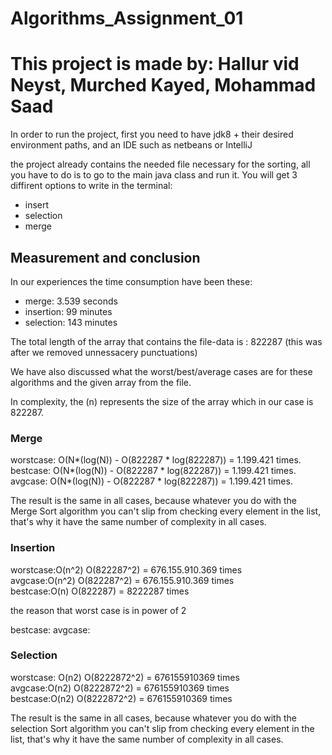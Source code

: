 # Algorithms_Assignment_01

<h1>This project is made by: Hallur vid Neyst, Murched Kayed, Mohammad Saad</h1>

<p>In order to run the project, first you need to have jdk8 + their desired environment paths,
	and an IDE such as netbeans or IntelliJ</p>
	
<p>the project already contains the needed file necessary for the sorting, all you have to do is
to go to the main java class and run it. You will get 3 diffirent options to write in the terminal: </p>
	<ul>
		<li>
		insert
		</li>
		<li>
		selection
		</li>
		<li>
		merge
		</li>
</ul>

<h2>Measurement and conclusion</h2>

<p>In our experiences the time consumption have been these:</p>
<ul>
	<li>merge: 3.539 seconds</li>
	<li>insertion: 99 minutes</li>
	<li>selection: 143 minutes</li>
</ul>

<p>The total length of the array that contains the file-data is : 822287 (this was after we removed unnessacery punctuations)</p>
<p> We have also discussed what the worst/best/average cases are for these algorithms and the given array from the file.</p>
<p>In complexity, the (n) represents the size of the array which in our case is 822287.</p>

<h3>Merge</h3>
worstcase: O(N*(log(N)) - O(822287 * log(822287)) = 1.199.421 times.<br/>
bestcase: O(N*(log(N)) - O(822287 * log(822287)) = 1.199.421 times.<br/>
avgcase: O(N*(log(N)) - O(822287 * log(822287)) = 1.199.421 times.<br/>

<p>The result is the same in all cases, because  whatever you do with the Merge Sort algorithm you can't slip from checking every element in the list, that's why it have the same number of complexity in all cases.</p>
	
<h3>Insertion</h3>
worstcase:O(n^2) O(822287^2) = 676.155.910.369 times<br/>
avgcase:O(n^2) O(822287^2) = 676.155.910.369 times<br/>
bestcase:O(n) O(822287) = 8222287 times<br/>

the reason that worst case is in power of 2

 bestcase: avgcase:
<h3>Selection</h3>

worstcase: O(n2) O(8222872^2) = 676155910369 times<br/>
avgcase:O(n2) O(8222872^2) = 676155910369 times<br/>
bestcase:O(n2) O(8222872^2) = 676155910369 times<br/>

The result is the same in all cases, because  whatever you do with the selection Sort algorithm you can't slip from checking every element in the list, that's why it have the same number of complexity in all cases.
